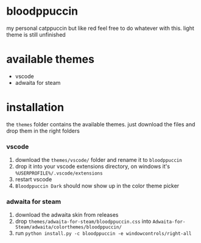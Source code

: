 # bloodppuccin 
my personal catppuccin but like red
feel free to do whatever with this. light theme is still unfinished

# available themes
- vscode
- adwaita for steam

# installation
the `themes` folder contains the available themes. just download the files and drop them in the right folders

### vscode
1. download the `themes/vscode/` folder and rename it to `bloodppuccin`
2. drop it into your vscode extensions directory, on windows it's `%USERPROFILE%/.vscode/extensions`
3. restart vscode
4. `Bloodppuccin Dark` should now show up in the color theme picker

### adwaita for steam
1. download the adwaita skin from releases
2. drop `themes/adwaita-for-steam/bloodppuccin.css` into `Adwaita-for-Steam/adwaita/colorthemes/bloodppuccin/`
3. run `python install.py -c bloodppuccin -e windowcontrols/right-all`